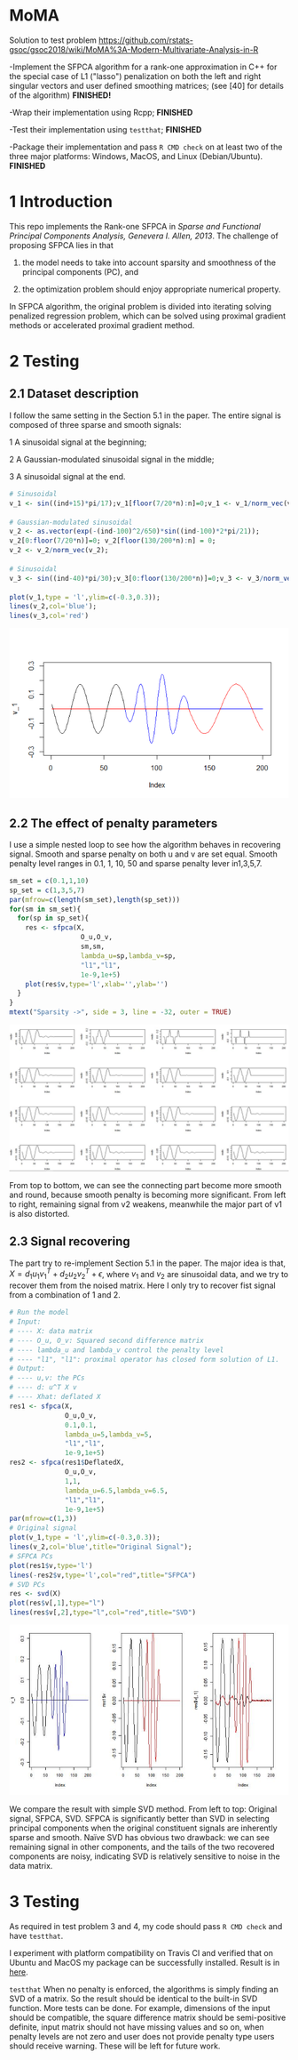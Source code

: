 # MoMA
Solution to test problem
https://github.com/rstats-gsoc/gsoc2018/wiki/MoMA%3A-Modern-Multivariate-Analysis-in-R

-Implement the SFPCA algorithm for a rank-one approximation in C++ for the special case of L1 ("lasso") penalization on both the left and right singular vectors and user defined smoothing matrices; (see [40] for details of the algorithm) __FINISHED!__

-Wrap their implementation using Rcpp; __FINISHED__

-Test their implementation using `testthat`; **FINISHED**

-Package their implementation and pass `R CMD check` on at least two of the three major platforms: Windows, MacOS, and Linux (Debian/Ubuntu). **FINISHED**

# 1 Introduction

This repo implements the Rank-one SFPCA in _Sparse and Functional Principal Components Analysis, Genevera I. Allen, 2013_. The challenge of proposing SFPCA lies in that 

1) the model needs to take into account sparsity and smoothness of the principal components (PC), and 

2) the optimization problem should enjoy appropriate numerical property. 

In SFPCA algorithm, the original problem is divided into iterating solving penalized regression problem, which can be solved using proximal gradient methods or accelerated proximal gradient method.



# 2 Testing

## 2.1 Dataset description

I follow the same setting in the Section 5.1 in the paper. The entire signal is composed of three sparse and smooth signals:

1 A sinusoidal signal at the beginning;

2 A Gaussian-modulated sinusoidal signal in the middle;

3 A sinusoidal signal at the end.


```r
# Sinusoidal
v_1 <- sin((ind+15)*pi/17);v_1[floor(7/20*n):n]=0;v_1 <- v_1/norm_vec(v_1);

# Gaussian-modulated sinusoidal
v_2 <- as.vector(exp(-(ind-100)^2/650)*sin((ind-100)*2*pi/21)); 
v_2[0:floor(7/20*n)]=0; v_2[floor(130/200*n):n] = 0;
v_2 <- v_2/norm_vec(v_2);

# Sinusoidal
v_3 <- sin((ind-40)*pi/30);v_3[0:floor(130/200*n)]=0;v_3 <- v_3/norm_vec(v_3);

plot(v_1,type = 'l',ylim=c(-0.3,0.3));
lines(v_2,col='blue');
lines(v_3,col='red')
```

![](pics\signal.PNG)

## 2.2 The effect of penalty parameters

I use a simple nested loop to see how the algorithm behaves in recovering signal. Smooth and sparse penalty on both u and v are set equal. Smooth penalty level ranges in 0.1, 1, 10, 50 and sparse penalty lever in1,3,5,7.

```r
sm_set = c(0.1,1,10)
sp_set = c(1,3,5,7)
par(mfrow=c(length(sm_set),length(sp_set)))
for(sm in sm_set){
  for(sp in sp_set){
    res <- sfpca(X,
                  O_u,O_v,
                  sm,sm,
                  lambda_u=sp,lambda_v=sp,
                  "l1","l1",
                  1e-9,1e+5)
    plot(res$v,type='l',xlab='',ylab='')  
  }
}
mtext("Sparsity ->", side = 3, line = -32, outer = TRUE)	
```
![](pics/effect.JPG)

From top to bottom, we can see the connecting part become more smooth and round, because smooth penalty is becoming more significant. From left to right, remaining signal from v2​ weakens, meanwhile the major part of v1​ is also distorted.

## 2.3 Signal recovering
The part try to re-implement Section 5.1 in the paper. The major idea is that, $X = d_1u_1v_1^T + d_2u_2v_2^T + \epsilon$, where $v_1$ and $v_2$ are sinusoidal data, and we try to recover them from the noised matrix. Here I only try to recover fist signal from a combination of 1 and 2.

```r
# Run the model
# Input:
# ---- X: data matrix
# ---- O_u, O_v: Squared second difference matrix
# ---- lambda_u and lambda_v control the penalty level
# ---- "l1", "l1": proximal operator has closed form solution of L1.
# Output:
# ---- u,v: the PCs
# ---- d: u^T X v
# ---- Xhat: deflated X
res1 <- sfpca(X,
              O_u,O_v,
              0.1,0.1,
              lambda_u=5,lambda_v=5,
              "l1","l1",
              1e-9,1e+5)
res2 <- sfpca(res1$DeflatedX,
              O_u,O_v,
              1,1,
              lambda_u=6.5,lambda_v=6.5,
              "l1","l1",
              1e-9,1e+5)
par(mfrow=c(1,3))
# Original signal
plot(v_1,type = 'l',ylim=c(-0.3,0.3));
lines(v_2,col='blue',title="Original Signal");
# SFPCA PCs
plot(res1$v,type='l')  
lines(-res2$v,type='l',col="red",title="SFPCA")  
# SVD PCs
res <- svd(X)
plot(res$v[,1],type="l")
lines(res$v[,2],type="l",col="red",title="SVD")
```
![](pics/comp.JPG)

We compare the result with simple SVD method. From left to top: Original signal, SFPCA, SVD. SFPCA is significantly better than SVD in selecting principal components when the original constituent signals are inherently sparse and smooth. Naïve SVD has obvious two drawback: we can see remaining signal in other components, and the tails of the two recovered components are noisy, indicating SVD is relatively sensitive to noise in the data matrix.

# 3 Testing

As required in test problem 3 and 4, my code should pass `R CMD check` and have `testthat`.

I experiment with platform compatibility on Travis CI and verified that on Ubuntu and MacOS my package can be successfully installed. Result is in [here](https://travis-ci.org/Banana1530/MoMA/jobs/356853383).

`testthat` When no penalty is enforced, the algorithms is simply finding an SVD of a matrix. So the result should be identical to the built-in SVD function. More tests can be done. For example, dimensions of the input should be compatible, the square difference matrix should be semi-positive definite, input matrix should not have missing values and so on, when penalty levels are not zero and user does not provide penalty type users should receive warning. These will be left for future work.



